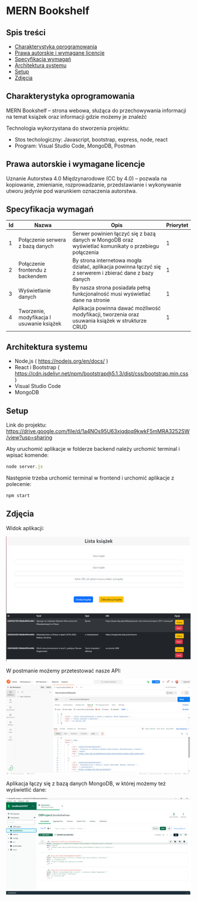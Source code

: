 # MERN Bookshelf

## Spis treści
* [Charakterystyka oprogramowania ](#charakterystyka-oprogramowania)
* [Prawa autorskie i wymagane licencje  ](#prawa-autorskie-i-wymagane-licencje)
* [Specyfikacja wymagań ](#specyfikacja-wymagań)
* [Architektura systemu   ](#architektura-systemu )
* [Setup   ](#setup )
* [Zdjęcia   ](#zdjęcia )

## Charakterystyka oprogramowania
MERN Bookshelf – strona webowa, służąca do przechowywania informacji na temat książek oraz informacji gdzie możemy je znaleźć

Technologia wykorzystana do stworzenia projektu: 
* Stos techologiczny: Javascript, bootstrap, express, node, react
* Program: Visual Studio Code, MongoDB, Postman

## Prawa autorskie i wymagane licencje
Uznanie Autorstwa 4.0 Międzynarodowe (CC by 4.0) – pozwala na kopiowanie, zmienianie, rozprowadzanie, przedstawianie i wykonywanie utworu jedynie pod warunkiem oznaczenia autorstwa.

## Specyfikacja wymagań
| Id | Nazwa | Opis | Priorytet |
| ------------- | ------------- | ------------- | ------------- |
| 1 | Połączenie serwera z bazą danych   | Serwer powinien łączyć się z bazą danych w MongoDB oraz wyświetlać komunikaty o przebiegu połączenia   | 1  |
| 2  | Połączenie frontendu z backendem   | By strona internetowa mogła działać, aplikacja powinna łączyć się z serwerem i zbierać dane z bazy danych | 1  |
| 3  | Wyświetlanie danych  | By nasza strona posiadała pełną funkcjonalność musi wyświetlać dane na stronie        | 1  |
| 4  | Tworzenie, modyfikacja I usuwanie książek | Aplikacja powinna dawać możliwość modyfikacji, tworzenia oraz usuwania książek w strukturze CRUD      | 1  |

## Architektura systemu
* Node,js  ( https://nodejs.org/en/docs/ )
* React i Bootstrap ( https://cdn.jsdelivr.net/npm/bootstrap@5.1.3/dist/css/bootstrap.min.css )
* Visual Studio Code
* MongoDB 


## Setup

Link do projektu:
https://drive.google.com/file/d/1a4NOs95U63xjqdpq9kwkF5mMRA3252SW/view?usp=sharing

Aby uruchomić aplikacje w folderze backend należy urchomić terminal i wpisać komende:

```javascript
node server.js
```

Następnie trzeba urchomić terminal w frontend i urchomić aplikacje z polecenie:

```javascript
npm start
```


## Zdjęcia

Widok aplikacji:

![wygląd strony](jpg/wyglad.png)

W postmanie możemy przetestować nasze API:

![postman](jpg/postman.png)

Aplikacja łączy się z bazą danych MongoDB, w której możemy też wyświetlić dane:

![mongo](jpg/mongo.png)

